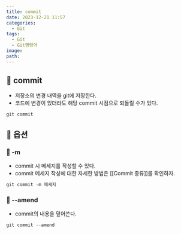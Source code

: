 ```yaml
---
title: commit
date: 2023-12-21 11:57
categories:
  - Git
tags:
  - Git
  - Git명령어
image: 
path:
---
```


## 🌈 commit
+ 저장소의 변경 내역을 git에 저장한다.
+ 코드에 변경이 있더라도 해당 commit 시점으로 되돌릴 수가 있다.

```cs
git commit
```

## 🌈 옵션
### 📌 -m
+ commit 시 메세지를 작성할 수 있다.
+ commit 메세지 작성에 대한 자세한 방법은 [[Commit 종류]]를 확인하자.
```cs
git commit -m 메세지
```

### 📌 --amend
+ commit의 내용을 덮어쓴다.
```cs
git commit --amend
```
